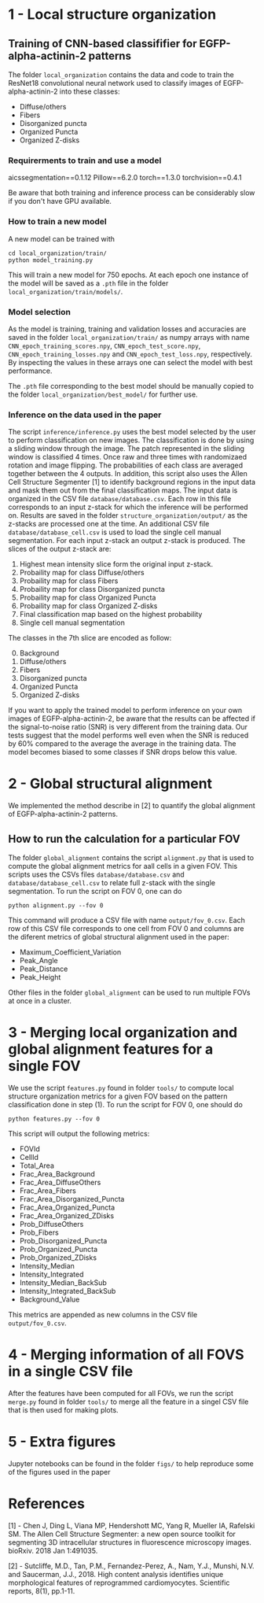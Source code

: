 # 1 - Local structure organization

## Training of CNN-based classififier for EGFP-alpha-actinin-2 patterns

The folder `local_organization` contains the data and code to train the ResNet18 convolutional neural network used to classify images of EGFP-alpha-actinin-2 into these classes:

* Diffuse/others
* Fibers
* Disorganized puncta
* Organized Puncta
* Organized Z-disks

### Requirerments to train and use a model

aicssegmentation==0.1.12
Pillow==6.2.0
torch==1.3.0
torchvision==0.4.1

Be aware that both training and inference process can be considerably slow if you don't have GPU available.

### How to train a new model

A new model can be trained with

```
cd local_organization/train/
python model_training.py
```

This will train a new model for 750 epochs. At each epoch one instance of the model will be saved as a `.pth` file in the folder `local_organization/train/models/`.

### Model selection

As the model is training, training and validation losses and accuracies are saved in the folder `local_organization/train/` as numpy arrays with name `CNN_epoch_training_scores.npy`, `CNN_epoch_test_score.npy`, `CNN_epoch_training_losses.npy` and `CNN_epoch_test_loss.npy`, respectively. By inspecting the values in these arrays one can select the model with best performance.

The `.pth` file corresponding to the best model should be manually copied to the folder `local_organization/best_model/` for further use.

### Inference on the data used in the paper

The script `inference/inference.py` uses the best model selected by the user to perform classification on new images. The classification is done by using a sliding window through the image. The patch represented in the sliding window is classified 4 times. Once raw and three times with randomizaed rotation and image flipping. The probabilities of each class are averaged together between the 4 outputs. In addition, this script also uses the Allen Cell Structure Segmenter [1] to identify background regions in the input data and mask them out from the final classification maps. The input data is organized in the CSV file `database/database.csv`. Each row in this file corresponds to an input z-stack for which the inference will be performed on. Results are saved in the folder `structure_organization/output/` as the z-stacks are processed one at the time. An additional CSV file `database/database_cell.csv` is used to load the single cell manual segmentation. For each input z-stack an output z-stack is produced. The slices of the output z-stack are:

1. Highest mean intensity slice form the original input z-stack.
2. Probaility map for class Diffuse/others
3. Probaility map for class Fibers
4. Probaility map for class Disorganized puncta
5. Probaility map for class Organized Puncta
6. Probaility map for class Organized Z-disks
7. Final classification map based on the highest probability
8. Single cell manual segmentation 

The classes in the 7th slice are encoded as follow:

0. Background
1. Diffuse/others
2. Fibers
3. Disorganized puncta
4. Organized Puncta
5. Organized Z-disks

If you want to apply the trained model to perform inference on your own images of EGFP-alpha-actinin-2, be aware that the results can be affected if the signal-to-noise ratio (SNR) is very different from the training data. Our tests suggest that the model performs well even when the SNR is reduced by 60% compared to the average the average in the training data. The model becomes biased to some classes if SNR drops below this value.

# 2 - Global structural alignment

We implemented the method describe in [2] to quantify the global alignment of EGFP-alpha-actinin-2 patterns.

## How to run the calculation for a particular FOV

The folder `global_alignment` contains the script `alignment.py` that is used to compute the global alignment metrics for aall cells in a given FOV. This scripts uses the CSVs files `database/database.csv` and `database/database_cell.csv` to relate full z-stack with the single segmentation. To run the script on FOV 0, one can do

```
python alignment.py --fov 0
```

This command will produce a CSV file with name `output/fov_0.csv`. Each row of this CSV file corresponds to one cell from FOV 0 and columns are the diferent metrics of global structural alignment used in the paper:

* Maximum_Coefficient_Variation
* Peak_Angle
* Peak_Distance
* Peak_Height

Other files in the folder `global_alignment` can be used to run multiple FOVs at once in a cluster.

# 3 - Merging local organization and global alignment features for a single FOV

We use the script `features.py` found in folder `tools/` to compute local structure organization metrics for a given FOV based on the pattern classification done in step (1). To run the script for FOV 0, one should do

```
python features.py --fov 0
```

This script will output the following metrics:

* FOVId
* CellId
* Total_Area
* Frac_Area_Background
* Frac_Area_DiffuseOthers
* Frac_Area_Fibers
* Frac_Area_Disorganized_Puncta
* Frac_Area_Organized_Puncta
* Frac_Area_Organized_ZDisks
* Prob_DiffuseOthers
* Prob_Fibers
* Prob_Disorganized_Puncta
* Prob_Organized_Puncta
* Prob_Organized_ZDisks
* Intensity_Median
* Intensity_Integrated
* Intensity_Median_BackSub
* Intensity_Integrated_BackSub
* Background_Value

This metrics are appended as new columns in the CSV file `output/fov_0.csv`.

# 4 - Merging information of all FOVS in a single CSV file

After the features have been computed for all FOVs, we run the script `merge.py` found in folder `tools/` to merge all the feature in a singel CSV file that is then used for making plots.

# 5 - Extra figures

Jupyter notebooks can be found in the folder `figs/` to help reproduce some of the figures used in the paper

# References

[1] - Chen J, Ding L, Viana MP, Hendershott MC, Yang R, Mueller IA, Rafelski SM. The Allen Cell Structure Segmenter: a new open source toolkit for segmenting 3D intracellular structures in fluorescence microscopy images. bioRxiv. 2018 Jan 1:491035.

[2] - Sutcliffe, M.D., Tan, P.M., Fernandez-Perez, A., Nam, Y.J., Munshi, N.V. and Saucerman, J.J., 2018. High content analysis identifies unique morphological features of reprogrammed cardiomyocytes. Scientific reports, 8(1), pp.1-11.


















